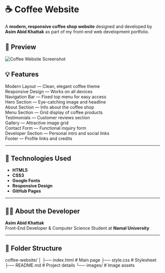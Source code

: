 # ☕ Coffee Website

A **modern, responsive coffee shop website** designed and developed by **Asim Abid Khattak** as part of my front-end web development portfolio.

## 📸 Preview
![Coffee Website Screenshot](images/hero-bg.jpg)

## 💡 Features

 Modern Layout — Clean, elegant coffee theme  
 Responsive Design — Works on all devices  
 Navigation Bar — Fixed top menu for easy access  
 Hero Section — Eye-catching image and headline  
 About Section — Info about the coffee shop  
 Menu Section — Grid display of coffee products  
 Testimonials — Customer reviews section  
 Gallery — Attractive image grid  
 Contact Form — Functional inquiry form  
 Developer Section — Personal intro and social links  
 Footer — Profile links and credits  

---

## 🧰 Technologies Used
- **HTML5**
- **CSS3**
- **Google Fonts**
- **Responsive Design**
- **GitHub Pages**

---

## 👨‍💻 About the Developer
**Asim Abid Khattak**  
Front-End Developer & Computer Science Student at **Namal University**



---

## 📁 Folder Structure
coffee-website/
│
├── index.html # Main page
├── style.css # Stylesheet
├── README.md # Project details
└── images/ # Image assets

